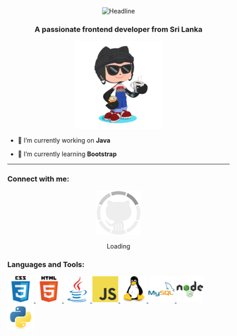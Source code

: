 <div align="center">
    <!-- Typing animation image -->
    <img 
        src="https://readme-typing-svg.herokuapp.com?color=%236FDA44&size=32&center=true&vCenter=true&width=600&height=50&lines=Hi+there+I'm+Niromi+%F0%9F%91%8B;" 
        alt="Headline" 
    />
</div>
<h3 align="center">A passionate frontend developer from Sri Lanka</h3>
<p align="center">
   <div align=center>
        <img src="https://raw.githubusercontent.com/AhmedFathyDev/AhmedFathyDev/main/GitHub.png" alt="GitHub Octocat Drinking a Cup of Coffee" height="200">
    </div>
 <!-- <img src="https://github-readme-stats.vercel.app/api?username=NiromiKaumini&show_icons=true&theme=tokyonight" alt="Yasheena's GitHub stats" />-->
</p>
<p align="center">
  <!--<img src="https://github-readme-streak-stats.herokuapp.com/?user=NiromiKaumini&theme=tokyonight" alt="Yasheena's GitHub Streak" />-->
</p>


- 🔭 I’m currently working on **Java**

- 🌱 I’m currently learning **Bootstrap**
---
<h3 align="left">Connect with me:</h3>
<p align="left">
  <div align=center>
        <img src="https://raw.githubusercontent.com/AhmedFathyDev/AhmedFathyDev/main/GitHub.gif" alt="GitHub Octocat Logo" height="100">
        <p>Loading</p>
    </div>
</p>


<h3 align="left">Languages and Tools:</h3>

<p align="left"> <a href="https://www.w3schools.com/css/" target="_blank" rel="noreferrer"> <img src="https://raw.githubusercontent.com/devicons/devicon/master/icons/css3/css3-original-wordmark.svg"(https://github.com/tandpfun/skill-icons/blob/main/icons/CSS.svg) alt="css3" width="60" height="60"/> </a> <a href="https://www.w3.org/html/" target="_blank" rel="noreferrer"> <img src="https://raw.githubusercontent.com/devicons/devicon/master/icons/html5/html5-original-wordmark.svg" alt="html5" width="60" height="60"/> </a> <a href="https://www.java.com" target="_blank" rel="noreferrer"> <img src="https://raw.githubusercontent.com/devicons/devicon/master/icons/java/java-original.svg"(https://github.com/tandpfun/skill-icons/blob/main/icons/HTML.svg)(https://github.com/tandpfun/skill-icons/blob/main/icons/Java-Light.svg) alt="java" width="60" height="60"/> </a> <a href="https://developer.mozilla.org/en-US/docs/Web/JavaScript" target="_blank" rel="noreferrer"> <img src="https://raw.githubusercontent.com/devicons/devicon/master/icons/javascript/javascript-original.svg"(https://github.com/tandpfun/skill-icons/blob/main/icons/JavaScript.svg) alt="javascript" width="60" height="60"/> </a> <a href="https://www.linux.org/" target="_blank" rel="noreferrer"> <img src="https://raw.githubusercontent.com/devicons/devicon/master/icons/linux/linux-original.svg"(https://github.com/tandpfun/skill-icons/blob/main/icons/Linux-Light.svg) alt="linux" width="60" height="60"/> </a> <a href="https://www.mysql.com/" target="_blank" rel="noreferrer"> <img src="https://raw.githubusercontent.com/devicons/devicon/master/icons/mysql/mysql-original-wordmark.svg"(https://github.com/tandpfun/skill-icons/blob/main/icons/MySQL-Light.svg) alt="mysql" width="60" height="60"/> </a> <a href="https://nodejs.org" target="_blank" rel="noreferrer"> <img src="https://raw.githubusercontent.com/devicons/devicon/master/icons/nodejs/nodejs-original-wordmark.svg"(https://github.com/tandpfun/skill-icons/blob/main/icons/NodeJS-Light.svg) alt="nodejs" width="60" height="60"/> </a> <a href="https://www.python.org" target="_blank" rel="noreferrer"> <img src="https://raw.githubusercontent.com/devicons/devicon/master/icons/python/python-original.svg"(https://github.com/tandpfun/skill-icons/blob/main/icons/Python-Light.svg) alt="python" width="60" height="60"/> </a> </p>
